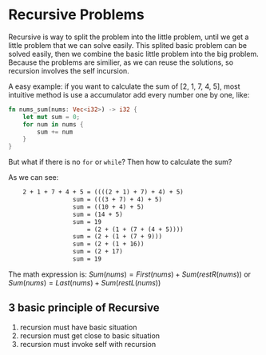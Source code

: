 # Recursive Problems

Recursive is way to split the problem into the little problem, until we get a little problem that we can solve easily. This splited basic problem can be solved easily, then we combine the basic little problem into the big problem. Because the problems are similier, as we can reuse the solutions, so recursion involves the self incursion.

A easy example: if you want to calculate the sum of [2, 1, 7, 4, 5], most intuitive method is use a accumulator add every number one by one, like:

```rs
fn nums_sum(nums: Vec<i32>) -> i32 {
    let mut sum = 0;
    for num in nums {
        sum += num
    }
}
```

But what if there is no `for` or `while`? Then how to calculate the sum?

As we can see:

```txt
    2 + 1 + 7 + 4 + 5 = ((((2 + 1) + 7) + 4) + 5)
                  sum = (((3 + 7) + 4) + 5)
                  sum = ((10 + 4) + 5)
                  sum = (14 + 5)
                  sum = 19
                      = (2 + (1 + (7 + (4 + 5))))
                  sum = (2 + (1 + (7 + 9)))
                  sum = (2 + (1 + 16))
                  sum = (2 + 17)
                  sum = 19
```

The math expression is:
$Sum(nums) = First(nums) + Sum(restR(nums))$ or $Sum(nums) = Last(nums) + Sum(restL(nums))$

## 3 basic principle of Recursive

1. recursion must have basic situation
2. recursion must get close to basic situation
3. recursion must invoke self with recursion
